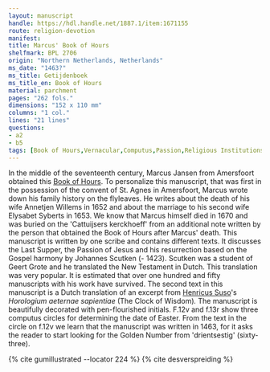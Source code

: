 ```yaml
---
layout: manuscript
handle: https://hdl.handle.net/1887.1/item:1671155
route: religion-devotion
manifest: 
title: Marcus' Book of Hours
shelfmark: BPL 2706
origin: "Northern Netherlands, Netherlands"
ms_date: "1463?"
ms_title: Getijdenboek
ms_title_en: Book of Hours
material: parchment
pages: "262 fols."
dimensions: "152 x 110 mm"
columns: "1 col."
lines: "21 lines"
questions:
- a2
- b5
tags: [Book of Hours,Vernacular,Computus,Passion,Religious Institutions,Religion and Devotion]
---
```


In the middle of the seventeenth century, Marcus Jansen from Amersfoort
obtained this [Book of Hours](https://en.wikipedia.org/wiki/Book_of_hours). To personalize this
manuscript, that was first in the possession of the convent of St. Agnes
in Amersfoort, Marcus wrote down his family history on the flyleaves. He
writes about the death of his wife Annetjen Willems in 1652 and about
the marriage to his second wife Elysabet Syberts in 1653. We know that
Marcus himself died in 1670 and was buried on the 'Cattuijsers
kerckhoeff' from an additional note written by the person that obtained
the Book of Hours after Marcus' death.
This manuscript is written by one scribe and contains different texts.
It discusses the Last Supper, the Passion of Jesus and his resurrection
based on the Gospel harmony by Johannes Scutken (- 1423). Scutken was a
student of Geert Grote and he translated the New Testament in Dutch.
This translation was very popular. It is estimated that over one hundred
and fifty manuscripts with his work have survived. The second text in
this manuscript is a Dutch translation of an excerpt from [Henricus Suso](https://en.wikipedia.org/wiki/Henry_Suso)'s *Horologium aeternae
sapientiae* (The Clock of Wisdom)*.* The manuscript is beautifully
decorated with pen-flourished initials. F.12v and f.13r show three
computus circles for determining the date of Easter. From the text in
the circle on f.12v we learn that the manuscript was written in 1463,
for it asks the reader to start looking for the Golden Number from
'drientsestig' (sixty-three).

{% cite gumillustrated --locator 224 %}
{% cite desverspreiding %}